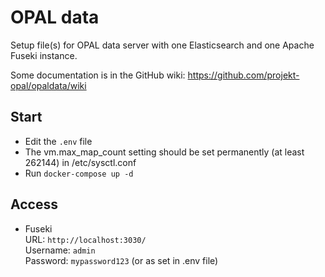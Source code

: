 # OPAL data

Setup file(s) for OPAL data server with one Elasticsearch and one Apache Fuseki instance.

Some documentation is in the GitHub wiki: https://github.com/projekt-opal/opaldata/wiki

## Start

- Edit the `.env` file
- The vm.max_map_count setting should be set permanently (at least 262144) in /etc/sysctl.conf
- Run `docker-compose up -d`

## Access

- Fuseki  
  URL: `http://localhost:3030/`  
  Username: `admin`  
  Password: `mypassword123` (or as set in .env file)
